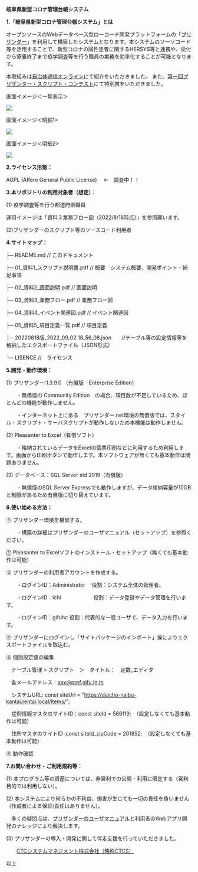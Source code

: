 ﻿**岐阜県新型コロナ管理台帳システム**

**1.「岐阜県新型コロナ管理台帳システム」とは**

オープンソースのWebデータベース型ローコード開発プラットフォームの「[プリザンダー](https://pleasanter.org/)」を利用して構築したシステムとなります。本システムのソーソコード等を活用することで、新型コロナの陽性患者に関するHERSYS等と連携や、受付から療養終了まで疫学調査等を行う職員の業務を効率化することが可能となります。

本取組みは[自治体通信オンライン](https://www.jt-tsushin.jp/interview/jt42_ctcs/)にて紹介をいただきました。
また、[第一回プリザンター・スクリプト・コンテスト](https://www.ceccs.co.jp/)にて特別賞をいただきました。

画面イメージ＜一覧表示＞

![](28703f33-663a-4b60-bbc3-f13106a47c5f.001.png)

画面イメージ＜明細1>

![](28703f33-663a-4b60-bbc3-f13106a47c5f.002.png)

画面イメージ＜明細2>

![](28703f33-663a-4b60-bbc3-f13106a47c5f.003.png)

**2.ライセンス形態：**

AGPL (Affero General Public License) 　←　調査中！！

**3.本リポジトリの利用対象者（想定）：**

(1) 疫学調査等を行う都道府県職員

運用イメージは「資料３業務フロー図（2022/8/18時点）」を参照願います。

(2)プリザンダーのスクリプト等のソースコード利用者

**4.サイトマップ：**

├─ README.md            	          // このドキュメント

├─ 01\_資料1\_スクリプト説明書.pdf        // 概要　システム概要、開発ポイント・補足事項

├─ 02\_資料2\_画面説明.pdf	     // 画面説明

├─ 03\_資料3\_業務フロー.pdf	    // 業務フロー図

├─ 04\_資料4\_イベント関連図.pdf    	  // イベント関連図

├─ 05\_資料5\_項目定義一覧.pdf    	   // 項目定義

├─ 20220818版\_2022\_09\_02 18\_56\_08.json　　//テーブル等の設定情報等を格納したエクスポートファイル（JSON形式）

└─ LISENCE               	         //　ライセンス

**5.開発・動作環境：**

(1) プリザンダー:1.3.9.0 （有償版　Enterprise Edition）

　　・無償版の Community Edition　の場合、項目数が不足しているため、ほとんどの機能が動作しません。
  
　　・インターネット上にある　プリザンダー.net環境の無償版では、スタイル・スクリプト・サーバスクリプトが動作しないため本機能は動作しません。    

(2) Pleasanter to Excel（有償ソフト） 

　　・格納されているデータをExcelの個票印刷などに利用するため利用します。画面から印刷ボタンで動作します。本ソフトウェアが無くても基本動作は問題ありません。

(3) データベース：SQL Server std 2019（有償版） 

　　・無償版のSQL Server Expressでも動作しますが、データ格納容量が10GBと制限があるため有償版に切り替えています。 

**6.使い始める方法：**

⓵ プリザンダー環境を構築する。

　　・構築の詳細はプリザンダーのユーザマニュアル（セットアップ）を参照ください。

⓶ Pleasanter to Excelソフトのインストール・セットアップ（無くても基本動作は可能）

⓷ プリザンダーの利用者アカウントを作成する。

　　・ログインID：Administrator　      役割：システム全体の管理者。
 
　　・ログインID：ichi　　　　　　      役割：データ登録やデータ管理を行います。
 
　　・ログインID：gifuhc               役割：代表的な一般ユーザで、データ入力を行います。

⓸ プリザンダーにログインし「サイトパッケージのインポート」操によりエクスポートファイルを取込む。

⓹ 個別設定値の編集

　テーブル管理 > スクリプト　＞　タイトル：　定数\_エディタ
 
　各メールアドレス：xxx@pref.gifu.lg.jp
 
　システムURL: const siteUrl = "https://daicho-naibu-kantai.rentai.local/items/";
 
　症例情報マスタのサイトID：const siteId = 569119;　（設定しなくても基本動作は可能）
 
　住所マスタのサイトID :const siteId\_zipCode = 201852;　（設定しなくても基本動作は可能）

⓺ 動作確認

**7.お問い合わせ・ご利用規約等：**

(1) 本プログラム等の資産については、非営利での公開・利用に限定する（営利目的では利用しない）。

(2) 本システムにより何らかの不利益、損害が生じても一切の責任を負いません（作成者による保証/責任はありません）。

　多くの疑問点は、[プリザンダーのユーザマニュアル](https://pleasanter.org/manual)と利用者のWebアプリ開発のナレッジにより解決します。
 
(3) プリザンダーの導入・開発に関して伴走支援を行っていただきました。

　　[CTCシステムマネジメント株式会社（略称CTCS）](https://www.ctcs.co.jp/casestudy/detail/8/)

以上
